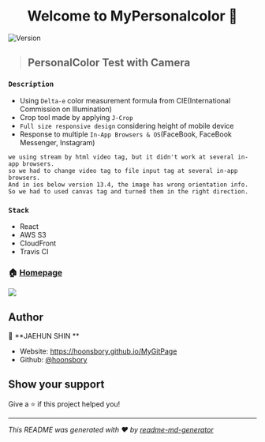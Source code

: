 








<h1 align="center">Welcome to MyPersonalcolor   👋</h1>
<p>
  <img alt="Version" src="https://img.shields.io/badge/version-1.0.0-blue.svg?cacheSeconds=2592000" />
</p>

>## PersonalColor Test with Camera

### `Description`
- Using `Delta-e` color measurement formula from CIE(International Commission on Illumination)
- Crop tool made by applying `J-Crop`
- `Full size responsive design` considering height of mobile device
- Response to multiple `In-App Browsers & OS`(FaceBook, FaceBook Messenger, Instagram) 

```
we using stream by html video tag, but it didn't work at several in-app browsers.
so we had to change video tag to file input tag at several in-app browsers. 
And in ios below version 13.4, the image has wrong orientation info. 
So we had to used canvas tag and turned them in the right direction.
```

### `Stack`
- React
- AWS S3
- CloudFront
- Travis CI

### 🏠 [Homepage](mycolor.kr)
<img src="https://s3.ap-northeast-2.amazonaws.com/jaehoon-dayoff.ml/pcImages/metaImg.jpg">

## Author

👤 **JAEHUN SHIN  **

* Website: https://hoonsbory.github.io/MyGitPage
* Github: [@hoonsbory  ](https://github.com/hoonsbory  )

## Show your support

Give a ⭐️ if this project helped you!

***
_This README was generated with ❤️ by [readme-md-generator](https://github.com/kefranabg/readme-md-generator)_
